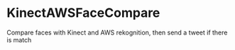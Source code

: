 # KinectAWSFaceCompare
Compare faces with Kinect and AWS rekognition, then send a tweet if there is match
